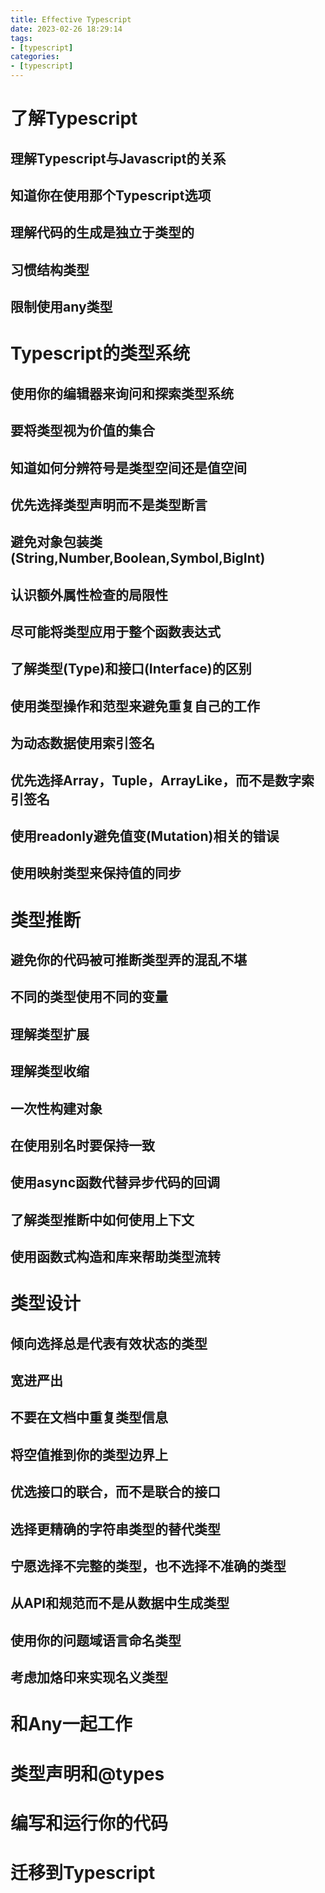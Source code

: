 ```yaml
---
title: Effective Typescript
date: 2023-02-26 18:29:14
tags:
- [typescript]
categories:
- [typescript]
---
```


# 了解Typescript

## 理解Typescript与Javascript的关系

## 知道你在使用那个Typescript选项

## 理解代码的生成是独立于类型的

## 习惯结构类型

## 限制使用any类型

# Typescript的类型系统

## 使用你的编辑器来询问和探索类型系统

## 要将类型视为价值的集合

## 知道如何分辨符号是类型空间还是值空间

## 优先选择类型声明而不是类型断言

## 避免对象包装类(String,Number,Boolean,Symbol,BigInt)

## 认识额外属性检查的局限性

## 尽可能将类型应用于整个函数表达式

## 了解类型(Type)和接口(Interface)的区别

## 使用类型操作和范型来避免重复自己的工作

## 为动态数据使用索引签名

## 优先选择Array，Tuple，ArrayLike，而不是数字索引签名

## 使用readonly避免值变(Mutation)相关的错误

## 使用映射类型来保持值的同步

# 类型推断

## 避免你的代码被可推断类型弄的混乱不堪

## 不同的类型使用不同的变量

## 理解类型扩展

## 理解类型收缩

## 一次性构建对象

## 在使用别名时要保持一致

## 使用async函数代替异步代码的回调

## 了解类型推断中如何使用上下文

## 使用函数式构造和库来帮助类型流转

# 类型设计

## 倾向选择总是代表有效状态的类型

## 宽进严出

## 不要在文档中重复类型信息

## 将空值推到你的类型边界上

## 优选接口的联合，而不是联合的接口

## 选择更精确的字符串类型的替代类型

## 宁愿选择不完整的类型，也不选择不准确的类型

## 从API和规范而不是从数据中生成类型

## 使用你的问题域语言命名类型

## 考虑加烙印来实现名义类型

# 和Any一起工作

# 类型声明和@types

# 编写和运行你的代码

# 迁移到Typescript
